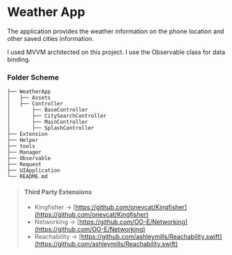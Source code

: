 # Weather App


The application provides the weather information on the phone location and other saved cities information.


I used MVVM architected on this project. I use the Observable class for data binding.


### Folder Scheme

  
    ├── WeatherApp
    │   ├── Assets                   
    │   ├── Controller                    
    │       ├── BaseController
    │       ├── CitySearchController
    │       ├── MainController
    │       ├── SplashController
    ├── Extension                     
    ├── Helper                    
    ├── tools                   
    ├── Manager
    ├── Observable
    ├── Request
    ├── UIApplication
    └── README.md






> #### Third Party Extensions
>
> - Kingfisher -> [https://github.com/onevcat/Kingfisher](https://github.com/onevcat/Kingfisher)
> - Networking -> [https://github.com/OO-E/Networking](https://github.com/OO-E/Networking)
> - Reachability -> [https://github.com/ashleymills/Reachability.swift](https://github.com/ashleymills/Reachability.swift)


